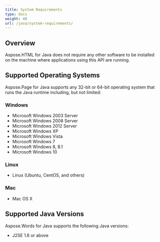 ```yaml
---
title: System Requirements
type: docs
weight: 40
url: /java/system-requirements/
---
```


## **Overview** ## 
Aspose.HTML for Java does not require any other software to be installed on the machine where applications using this API are running.
## **Supported Operating Systems** ## 
Aspose.Page for Java supports any 32-bit or 64-bit operating system that runs the Java runtime including, but not limited:
### **Windows** ### 
- Microsoft Windows 2003 Server
- Microsoft Windows 2008 Server
- Microsoft Windows 2012 Server
- Microsoft Windows XP
- Microsoft Windows Vista
- Microsoft Windows 7
- Microsoft Windows 8, 8.1
- Microsoft Windows 10
### **Linux** ### 
- Linux (Ubuntu, CentOS, and others)
### **Mac** ### 
- Mac OS X
## **Supported Java Versions** ## 
Aspose.Words for Java supports the following Java versions:

- J2SE 1.6 or above  


